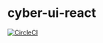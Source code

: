 # cyber-ui-react

[![CircleCI](https://circleci.com/gh/leoshenhh/cyber-ui-react/tree/master.svg?style=svg)](https://circleci.com/gh/leoshenhh/cyber-ui-react/tree/master)
